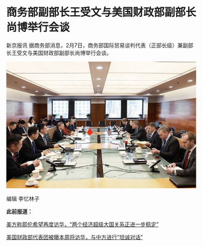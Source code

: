 # 商务部副部长王受文与美国财政部副部长尚博举行会谈

新京报讯 据商务部消息，2月7日，商务部国际贸易谈判代表（正部长级）兼副部长王受文与美国财政部副部长尚博举行会谈。

![fb7cacb6d67de044adfab1a6a6909162.jpg](https://raw.githubusercontent.com/qqhsx/qqnews_image/main/2024/02/08/商务部副部长王受文与美国财政部副部长尚博举行会谈/fb7cacb6d67de044adfab1a6a6909162.jpg)

编辑 李忆林子

**此前报道：**

[美方称耶伦希望再度访华，“两个经济超级大国关系正进一步稳定”](https://news.qq.com/rain/a/20240207A090JZ00)

[美国财政部代表团被曝本周将访华，与中方进行“坦诚对话”](https://news.qq.com/rain/a/20240206A02L3Z00)


